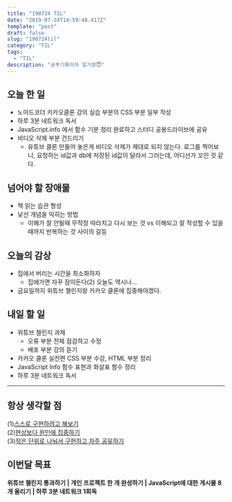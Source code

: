 ```yaml
---
title: "190724 TIL"
date: "2019-07-24T14:59:48.417Z"
template: "post"
draft: false
slug: "190724til"
category: "TIL"
tags:
  - "TIL"
description: "공부기록이자 일기장😇"
---
```


## 오늘 한 일

- 노마드코더 카카오클론 강의 실습 부분의 CSS 부분 일부 작성
- 하루 3분 네트워크 독서
- JavaScript.info 에서 함수 기분 정리 완료하고 스터디 공용드라이브에 공유
- 비디오 삭제 부분 건드리기
  - 유튜브 클론 만들어 놓은게 비디오 삭제가 제대로 되지 않는다. 로그를 찍어보니, 요청하는 id값과 db에 저장된 id값이 달라서 그러는데, 어디선가 꼬인 것 같다.

## 넘어야 할 장애물

- 책 읽는 습관 형성
- 낯선 개념을 익히는 방법
  - 이해가 잘 안될때 무작정 따라치고 다시 보는 것 vs 이해되고 잘 작성할 수 있을때까지 반복하는 것 사이의 갈등

## 오늘의 감상

- 집에서 버리는 시간을 최소화하자
  - 집에가면 자꾸 잠이든다(2) 오늘도 역시나…
- 금요일까지 위튜브 챌린지랑 카카오 클론에 집중해야겠다.

## 내일 할 일

- 위튜브 챌린지 과제
  - 오류 부분 전체 점검하고 수정
  - 배포 부분 강의 듣기
- 카카오 클론 실전편 CSS 부분 수강, HTML 부분 정리
- JavaScript Info 함수 표현과 화살표 함수 정리
- 하루 3분 네트워크 독서

---



## 항상 생각할 점

(1)<u>스스로 구현하려고 해보기</u> <br>(2)<u>현상보다 원인에 집중하기</u> <br>(3)<u>작은 단위로 나눠서 구현하고 자주 공유하기</u>



## 이번달 목표

**위튜브 챌린지 통과하기 | 개인 프로젝트 한 개 완성하기 | JavaScript에 대한 게시물 8개 올리기 | 하루 3분 네트워크 1회독**

